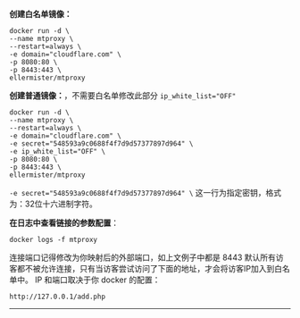 **创建白名单镜像：**

```
docker run -d \
--name mtproxy \
--restart=always \
-e domain="cloudflare.com" \
-p 8080:80 \
-p 8443:443 \
ellermister/mtproxy
```

  

**创建普通镜像：**，不需要白名单修改此部分 `ip_white_list="OFF"`

```
docker run -d \
--name mtproxy \
--restart=always \
-e domain="cloudflare.com" \
-e secret="548593a9c0688f4f7d9d57377897d964" \
-e ip_white_list="OFF" \
-p 8080:80 \
-p 8443:443 \
ellermister/mtproxy
```

  

`-e secret="548593a9c0688f4f7d9d57377897d964" \` 这一行为指定密钥，格式为：32位十六进制字符。

**在日志中查看链接的参数配置**：

```
docker logs -f mtproxy
```


连接端口记得修改为你映射后的外部端口，如上文例子中都是 8443
默认所有访客都不被允许连接，只有当访客尝试访问了下面的地址，才会将访客IP加入到白名单中。
IP 和端口取决于你 docker 的配置：
```
http://127.0.0.1/add.php
```




---
